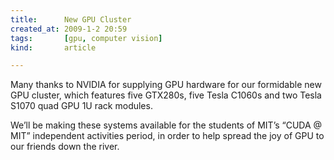 ```yaml
---
title:      New GPU Cluster
created_at: 2009-1-2 20:59
tags:       [gpu, computer vision]
kind:       article

---
```


Many thanks to NVIDIA for supplying GPU hardware for our formidable new GPU cluster, which features five GTX280s, five Tesla C1060s and two Tesla S1070 quad GPU 1U rack modules.

We’ll be making these systems available for the students of MIT’s “CUDA @ MIT” independent activities period, in order to help spread the joy of GPU to our friends down the river.